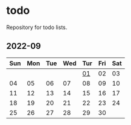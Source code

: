 # todo
Repository for todo lists.

## 2022-09
| Sun | Mon | Tue | Wed | Tur | Fri | Sat |
| --- | --- | --- | --- | --- | --- | --- |
|     |     |     |     |  [01](2022/09/01.md) |  02 |  03 |
|  04 |  05 |  06 |  07 |  08 |  09 |  10 |
|  11 |  12 |  13 |  14 |  15 |  16 |  17 |
|  18 |  19 |  20 |  21 |  22 |  23 |  24 |
|  25 |  26 |  27 |  28 |  29 |  30 |     |
